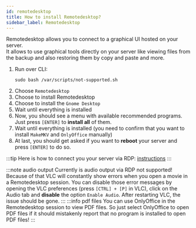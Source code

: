 ```yaml
---
id: remotedesktop
title: How to install Remotedesktop?
sidebar_label: Remotedesktop
---
```


Remotedesktop allows you to connect to a graphical UI hosted on your server.<br/>
It allows to use graphical tools directly on your server like viewing files from the backup and also restoring them by copy and paste and more.

1. Run over CLI:
    ```shell
    sudo bash /var/scripts/not-supported.sh
    ```
1. Choose `Remotedesktop`
1. Choose to install Remotedesktop
1. Choose to install the `Gnome Desktop`
1. Wait until everything is installed
1. Now, you should see a menu with available recommended programs. Just press `[ENTER]` to **install all** of them.
1. Wait until everything is installed (you need to confirm that you want to install `MakeMKV` and `OnlyOffice` manually)
1. At last, you should get asked if you want to **reboot** your server and press `[ENTER]` to do so.

:::tip
Here is how to connect you your server via RDP: [instructions](./rdp-connect)
:::

:::note audio output
Currently is audio output via RDP not supported!<br/>
Because of that VLC will constantly show errors when you open a movie in a Remotedesktop session. You can disable those error messages by opening the VLC preferences (press `[CTRL] + [P]` in VLC), click on the Audio tab and **disable** the option `Enable Audio`. After restarting VLC, the issue should be gone.
:::
:::info pdf files
You can use OnlyOffice in the Remotedesktop session to view PDF files. So just select OnlyOffice to open PDF files if it should mistakenly report that no program is installed to open PDF files!
:::
